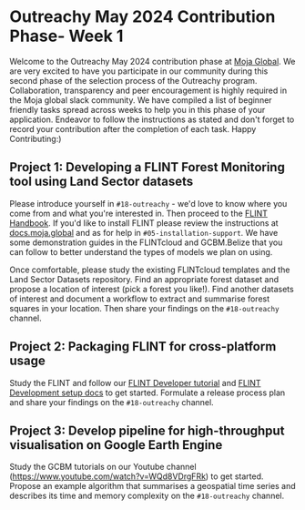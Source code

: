 # Outreachy May 2024 Contribution Phase- Week 1

Welcome to the Outreachy May 2024 contribution phase at [Moja Global](https://moja.global/). We are very excited to have you participate in our community 
during this second phase of the selection process of the Outreachy program. Collaboration, transparency and peer encouragement is highly required in the 
Moja global slack community. We have compiled a list of beginner friendly tasks spread across weeks to help you in this phase of your application. 
Endeavor to follow the instructions as stated and don't forget to record your contribution after the completion of each task. Happy Contributing:)

## Project 1: Developing a FLINT Forest Monitoring tool using Land Sector datasets

Please introduce yourself in `#18-outreachy` - we'd love to know where you come from and what you're interested in. Then proceed to the [FLINT Handbook](https://moja-global.github.io/Handbook/). If you'd like to install FLINT please review the instructions at [docs.moja.global](https://docs.moja.global) and as for help in `#05-installation-support`. We have some demonstration guides in the FLINTcloud and GCBM.Belize that you can follow to better understand the types of models we plan on using. 

Once comfortable, please study the existing FLINTcloud templates and the Land Sector Datasets repository. Find an appropriate forest dataset and propose a location of interest (pick a forest you like!). Find another datasets of interest and document a workflow to extract and summarise forest squares in your location. Then share your findings on the `#18-outreachy` channel.

## Project 2: Packaging FLINT for cross-platform usage 
Study the FLINT and follow our [FLINT Developer tutorial](https://www.youtube.com/playlist?list=PL_WECUlMWiUkyx5ohT2jglPSa58XmOhgY) and 
[FLINT Development setup docs](https://docs.moja.global/en/master/FLINT/FLINTDevelopmentSetup/index.html) to get started. Formulate a release process 
plan and share your findings on the `#18-outreachy` channel.

## Project 3: Develop pipeline for high-throughput visualisation on Google Earth Engine

Study the GCBM tutorials on our Youtube channel (https://www.youtube.com/watch?v=WQd8VDrgFRk) to get started. Propose an example algorithm 
that summarises a geospatial time series and describes its time and memory complexity on the `#18-outreachy` channel.




